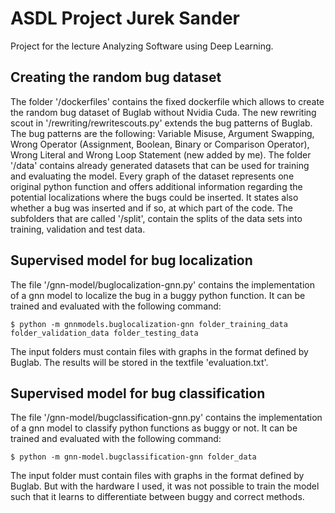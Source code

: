 # ASDL Project Jurek Sander
Project for the lecture Analyzing Software using Deep Learning.

## Creating the random bug dataset
The folder '/dockerfiles' contains the fixed dockerfile which allows to create the random bug dataset of Buglab without Nvidia Cuda. The new rewriting scout in '/rewriting/rewritescouts.py' extends the bug patterns of Buglab. The bug patterns are the following: Variable Misuse, Argument Swapping, Wrong Operator (Assignment, Boolean, Binary or Comparison Operator), Wrong Literal and Wrong Loop Statement (new added by me).
The folder '/data' contains already generated datasets that can be used for training and evaluating the model. Every graph of the dataset represents one original python function and offers additional information regarding the potential localizations where the bugs could be inserted. It states also whether a bug was inserted and if so, at which part of the code. The subfolders that are called '/split', contain the splits of the data sets into training, validation and test data.

## Supervised model for bug localization
The file '/gnn-model/buglocalization-gnn.py' contains the implementation of a gnn model to localize the bug in a buggy python function. It can be trained and evaluated with the following command:

    $ python -m gnnmodels.buglocalization-gnn folder_training_data folder_validation_data folder_testing_data

The input folders must contain files with graphs in the format defined by Buglab. The results will be stored in the textfile 'evaluation.txt'.

## Supervised model for bug classification
The file '/gnn-model/bugclassification-gnn.py' contains the implementation of a gnn model to classify python functions as buggy or not. It can be trained and evaluated with the following command:

    $ python -m gnn-model.bugclassification-gnn folder_data

The input folder must contain files with graphs in the format defined by Buglab. But with the hardware I used, it was not possible to train the model such that it learns to differentiate between buggy and correct methods.
